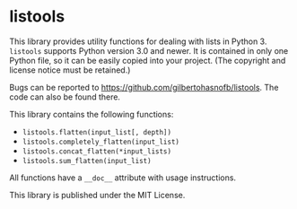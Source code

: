 # listools

This library provides utility functions for dealing with lists in Python 3. `listools` supports Python version 3.0 and newer. It is contained in only one Python file, so it can be easily copied into your project. (The copyright and license notice must be retained.)

Bugs can be reported to https://github.com/gilbertohasnofb/listools. The code can also be found there.

This library contains the following functions:

* `listools.flatten(input_list[, depth])`
* `listools.completely_flatten(input_list)`
* `listools.concat_flatten(*input_lists)`
* `listools.sum_flatten(input_list)`

All functions have a `__doc__` attribute with usage instructions.

This library is published under the MIT License.
